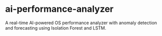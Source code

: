 # ai-performance-analyzer
A real-time AI-powered OS performance analyzer with anomaly detection and forecasting using Isolation Forest and LSTM.
